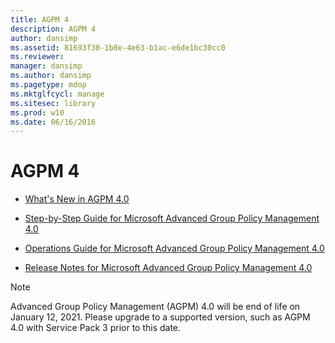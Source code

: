```yaml
---
title: AGPM 4
description: AGPM 4
author: dansimp
ms.assetid: 81693f30-1b8e-4e63-b1ac-e6de1bc30cc0
ms.reviewer: 
manager: dansimp
ms.author: dansimp
ms.pagetype: mdop
ms.mktglfcycl: manage
ms.sitesec: library
ms.prod: w10
ms.date: 06/16/2016
---
```



# AGPM 4


-   [What's New in AGPM 4.0](whats-new-in-agpm-40.md)

-   [Step-by-Step Guide for Microsoft Advanced Group Policy Management 4.0](step-by-step-guide-for-microsoft-advanced-group-policy-management-40.md)

-   [Operations Guide for Microsoft Advanced Group Policy Management 4.0](operations-guide-for-microsoft-advanced-group-policy-management-40.md)

-   [Release Notes for Microsoft Advanced Group Policy Management 4.0](release-notes-for-microsoft-advanced-group-policy-management-40.md)

> [!NOTE]
> Advanced Group Policy Management (AGPM) 4.0 will be end of life on January 12, 2021. Please upgrade to a supported version, such as AGPM 4.0 with Service Pack 3 prior to this date.